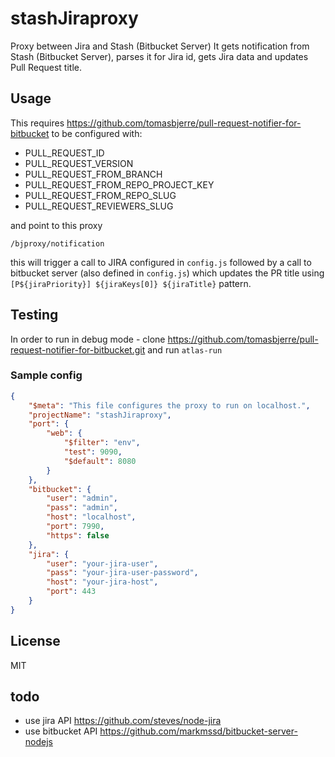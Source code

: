 # stashJiraproxy

Proxy between Jira and Stash (Bitbucket Server)
It gets notification from Stash (Bitbucket Server), parses it for Jira id, gets Jira data and updates Pull Request title.


## Usage

This requires https://github.com/tomasbjerre/pull-request-notifier-for-bitbucket to be configured with:
* PULL_REQUEST_ID
* PULL_REQUEST_VERSION
* PULL_REQUEST_FROM_BRANCH
* PULL_REQUEST_FROM_REPO_PROJECT_KEY
* PULL_REQUEST_FROM_REPO_SLUG
* PULL_REQUEST_REVIEWERS_SLUG

and point to this proxy
```
/bjproxy/notification
```

this will trigger a call to JIRA configured in `config.js` followed by a call to bitbucket server (also defined in `config.js`) which updates the PR title using `[P${jiraPriority}] ${jiraKeys[0]} ${jiraTitle}` pattern.

## Testing
In order to run in debug mode - clone https://github.com/tomasbjerre/pull-request-notifier-for-bitbucket.git and run `atlas-run`

### Sample config
```json
{
    "$meta": "This file configures the proxy to run on localhost.",
    "projectName": "stashJiraproxy",
    "port": {
        "web": {
            "$filter": "env",
            "test": 9090,
            "$default": 8080
        }
    },
    "bitbucket": {
        "user": "admin",
        "pass": "admin",
        "host": "localhost",
        "port": 7990,
        "https": false
    },
    "jira": {
        "user": "your-jira-user",
        "pass": "your-jira-user-password",
        "host": "your-jira-host",
        "port": 443
    }
}
```

## License

MIT

## todo
* use jira API https://github.com/steves/node-jira
* use bitbucket API https://github.com/markmssd/bitbucket-server-nodejs
